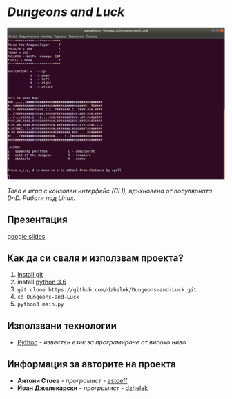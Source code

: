 # *Dungeons and Luck*

![outlook](outlook/outlook.png)

*Това е игра с конзолен интерфейс (CLI), вдъхновена от популярната DnD. Работи под Linux.*

## Презентация
[google slides](https://docs.google.com/presentation/d/10P4iQ3wgLC2wxkWJ858Px_4m8FmknUt4K1SjCpLC9pQ/edit?usp=sharing)

## Как да си сваля и използвам проекта?

1) [install git](https://www.linode.com/docs/development/version-control/how-to-install-git-on-linux-mac-and-windows/)
2) install [python 3.6](https://www.python.org/downloads/release/python-369/)
3) `git clone https://github.com/dzhelek/Dungeons-and-Luck.git`
4) `cd Dungeons-and-Luck`
5) `python3 main.py`

## Използвани технологии

* [Python](https://www.python.org/) - *известен език за програмиране от високо ниво*

## Информация за авторите на проекта

* **Антони Стоев** - *програмист* - [astoeff](https://github.com/astoeff)
* **Йоан Джелекарски** - *програмист* - [dzhelek](https://github.com/dzhelek)


